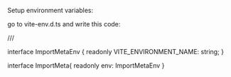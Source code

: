 Setup environment variables:

go to vite-env.d.ts and write this code:

/// <reference types="vite/client" />


interface ImportMetaEnv {
    readonly VITE_ENVIRONMENT_NAME: string;
}

interface ImportMeta{
    readonly env: ImportMetaEnv
}

